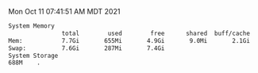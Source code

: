 Mon Oct 11 07:41:51 AM MDT 2021
```bash
System Memory
               total        used        free      shared  buff/cache   available
Mem:           7.7Gi       655Mi       4.9Gi       9.0Mi       2.1Gi       6.7Gi
Swap:          7.6Gi       287Mi       7.4Gi
System Storage
688M	.
```
```bash
